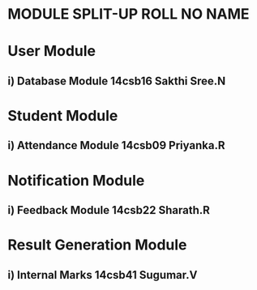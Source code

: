 # MODULE SPLIT-UP                               ROLL NO                            NAME

# User Module                      
## i) Database Module                           14csb16                        Sakthi Sree.N

# Student Module
## i) Attendance Module                         14csb09                        Priyanka.R

# Notification Module
## i) Feedback Module                       14csb22                        Sharath.R

# Result Generation Module                     
## i) Internal Marks                            14csb41                        Sugumar.V

